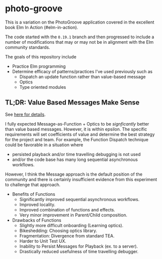 # photo-groove

This is a variation on the PhotoGroove application covered in the excellent book Elm In Action (#elm-in-action).

The code started with the `0.19.1` branch and then progressed to include a number of modifications that may or may not be in alignment with the Elm community standards.

The goals of this repository include

- Practice Elm programming
- Determine efficacy of patterns/practices I've used previously such as
  - Dispatch an update function rather than value-based message
  - Optics
  - Type oriented modules

## TL;DR: Value Based Messages Make Sense

See [here for details](MessageAsFunction.md).

I fully expected Message-as-Function + Optics to be _signficantly_ better than value based messages. However, it is within epsilon. The specific requirements will set coefficients of value and determine the best strategy for the project and team. For example, the Function Dispatch technique could be favorable in a situation where

- persisted playback and/or time travelling debugging is not used
- and/or the code base has many long sequential asynchronous workflows.

However, I think the Message approach is the default position of the community and there is certainly insufficient evidence from this experiment to challenge that approach.

- Benefits of Functions
  - Significantly improved sequential asynchronous workflows.
  - Improved locality.
  - Improved combination of functions and effects.
  - Very minor improvement in Parent/Child composition.
- Drawbacks of Functions
  - Slightly more difficult onboarding (Learning optics).
  - Bikeshedding: Choosing optics library.
  - Fragmentation: Divergence from standard TEA.
  - Harder to Unit Test UX.
  - Inability to Persist Messages for Playback (ex. to a server).
  - Drastically reduced usefulness of time travelling debugger.
